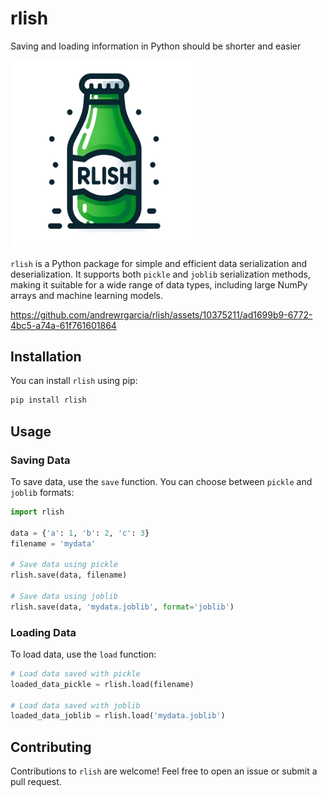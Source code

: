 # rlish

Saving and loading information in Python should be shorter and easier

<img src="https://raw.githubusercontent.com/andrewrgarcia/rlish/main/img/art.png" width="300" title="hover text">
  

`rlish` is a Python package for simple and efficient data serialization and deserialization. It supports both `pickle` and `joblib` serialization methods, making it suitable for a wide range of data types, including large NumPy arrays and machine learning models.



https://github.com/andrewrgarcia/rlish/assets/10375211/ad1699b9-6772-4bc5-a74a-61f761601864




## Installation

You can install `rlish` using pip:

```bash
pip install rlish
```

## Usage

### Saving Data

To save data, use the `save` function. You can choose between `pickle` and `joblib` formats:

```python
import rlish

data = {'a': 1, 'b': 2, 'c': 3}
filename = 'mydata'

# Save data using pickle
rlish.save(data, filename)

# Save data using joblib
rlish.save(data, 'mydata.joblib', format='joblib')
```

### Loading Data

To load data, use the `load` function:

```python
# Load data saved with pickle
loaded_data_pickle = rlish.load(filename)

# Load data saved with joblib
loaded_data_joblib = rlish.load('mydata.joblib')
```

## Contributing

Contributions to `rlish` are welcome! Feel free to open an issue or submit a pull request.
